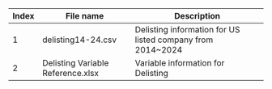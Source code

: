 |Index|File name|Description|
|-----|---------|-----------|
|1|delisting14-24.csv|Delisting information for US listed company from 2014~2024|
|2|Delisting Variable Reference.xlsx|Variable information for Delisting|
